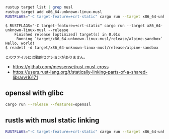 
```bash
rustup target list | grep musl
rustup target add x86_64-unknown-linux-musl
RUSTFLAGS="-C target-feature=+crt-static" cargo run --target x86_64-unknown-linux-musl --release
```

```console
$ RUSTFLAGS="-C target-feature=+crt-static" cargo run --target x86_64-unknown-linux-musl --release
    Finished release [optimized] target(s) in 0.01s
     Running `target/x86_64-unknown-linux-musl/release/alpine-sandbox`
Hello, world!
$ readelf -d target/x86_64-unknown-linux-musl/release/alpine-sandbox

このファイルには動的セクションがありません。
```




* https://github.com/messense/rust-musl-cross
* https://users.rust-lang.org/t/statically-linking-parts-of-a-shared-library/16171




## openssl with glibc

```bash
cargo run --release --features=openssl

```

## rustls with musl static linking

```bash
RUSTFLAGS="-C target-feature=+crt-static" cargo run --target x86_64-unknown-linux-musl --release --features=rustls
```